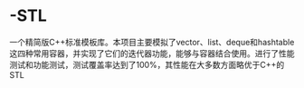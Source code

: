 # -STL
一个精简版C++标准模板库。本项目主要模拟了vector、list、deque和hashtable这四种常用容器，并实现了它们的迭代器功能，能够与容器结合使用。进行了性能测试和功能测试，测试覆盖率达到了100%，其性能在大多数方面略优于C++的STL
